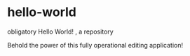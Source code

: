 # hello-world
obligatory Hello World! , a repository

Behold the power of this fully operational editing application!
